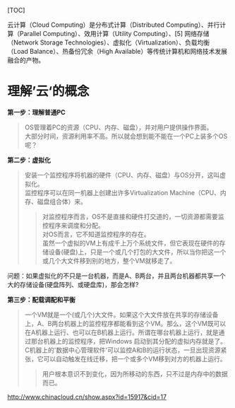 [TOC]

云计算（Cloud Computing）是分布式计算（Distributed Computing）、并行计算（Parallel Computing）、效用计算（Utility Computing）、[5]  网络存储（Network Storage Technologies）、虚拟化（Virtualization）、负载均衡（Load Balance）、热备份冗余（High Available）等传统计算机和网络技术发展融合的产物。

# 理解’云‘的概念

**第一步：理解普通PC**
> OS管理着PC的资源（CPU、内存、磁盘），并对用户提供操作界面。  
> 大部分时间，资源利用率不高。所以就会想到能不能在一个PC上装多个OS呢？


**第二步：虚拟化**
> 安装一个监控程序将机器的硬件（CPU、内存、磁盘）与OS分开，这叫虚拟化。  
> 监控程序可以在同一机器上创建出许多Virtualization Machine（CPU、内存、磁盘组合体）来。  
>> 对监控程序而言，OS不是直接和硬件打交道的，一切资源都需要监控程序来调度和分配。   
>> 对OS而言，它不知道监控程序的存在。   
>> 虽然一个虚拟的VM上有成千上万个系统文件，但它表现在硬件的存储设备(硬盘)上，只是一个或几个打包的大文件，所以当你把这一个或几个大文件移到别的地方，整个VM就移走了。

问题：如果虚拟化的不只是一台机器，而是A、B两台，并且两台机器都共享一个大的存储设备(硬盘阵列、或硬盘库)，那会怎样?

**第三步：配载调配和平衡**
> 一个VM就是一个(或几个)大文件。如果这个大文件放在共享的存储设备上，A、B两台机器上的监控程序都能看到这个VM。那么，这个VM既可以在A机器上运行、也可以在B机器上运行。所谓在哪台机器上运行，就是通过那台机器上的监控程序，把Windows 启动到其分配的虚拟内存就是了。  
> C机器上的'数据中心管理软件'可以监控A和B的运行状态，一旦出现资源紧张，它可以自动触发在线迁移，把一个或多个VM移到对方的机器上运行。
>> 用户根本意识不到变化，因为所移动的东西，只不过是内存中的数据而已。

http://www.chinacloud.cn/show.aspx?id=15917&cid=17